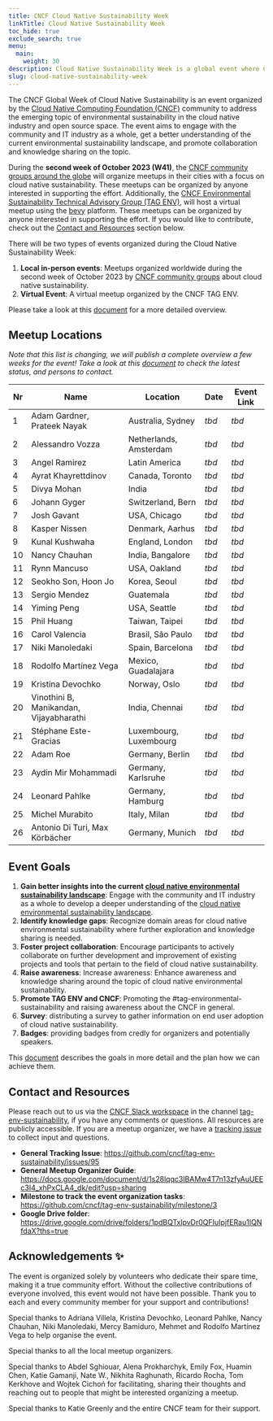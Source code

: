 ```yaml
---
title: CNCF Cloud Native Sustainability Week
linkTitle: Cloud Native Sustainability Week
toc_hide: true
exclude_search: true
menu:
  main:
    weight: 30
description: Cloud Native Sustainability Week is a global event where CNCF community organize local meetups around the topic of cloud native sustainability. Cloud Native Sustainability Week will take place during the second week of October 2023.
slug: cloud-native-sustainability-week
---
```


The CNCF Global Week of Cloud Native Sustainability is an event organized by the [Cloud Native Computing Foundation (CNCF)](http://cncf.io) community to address the emerging topic of environmental sustainability in the cloud native industry and open source space. The event aims to engage with the community and IT industry as a whole, get a better understanding of the current environmental sustainability landscape, and promote collaboration and knowledge sharing on the topic.

During the **second week of October 2023 (W41)**, the [CNCF community groups around the globe](https://community.cncf.io/chapters/) will organize meetups in their cities with a focus on cloud native sustainability. These meetups can be organized by anyone interested in supporting the effort. Additionally, the [CNCF Environmental Sustainability Technical Advisory Group (TAG ENV)](http://github.com/cncf/tag-env-sustainability), will host a virtual meetup using the [bevy](http://bevy.com) platform.
These meetups can be organized by anyone interested in supporting the effort. If you would like to contribute, check out the [Contact and Resources](#contact-and-resources) section below.

There will be two types of events organized during the Cloud Native Sustainability Week:
1. **Local in-person events**: Meetups organized worldwide during the second week of October 2023 by [CNCF community groups](https://community.cncf.io/chapters/) about cloud native sustainability.
2. **Virtual Event**: A virtual meetup organized by the CNCF TAG ENV.

Please take a look at this [document](https://docs.google.com/document/d/1s28lqqc3IBAMw4T7n13zfyAuUEEc3I4_xhPxCLA4_dk/edit?usp=sharing) for a more detailed overview.

## Meetup Locations

*Note that this list is changing, we will publish a complete overview a few weeks for the event! Take a look at this [document](https://docs.google.com/document/d/1s28lqqc3IBAMw4T7n13zfyAuUEEc3I4_xhPxCLA4_dk/edit#heading=h.19phjl5j6fdw) to check the latest status, and persons to contact.*

| **Nr** | **Name** | **Location** | **Date** | **Event Link** |
|---|---|---|---|---|
| 1 | Adam Gardner, Prateek Nayak | Australia, Sydney | *tbd* | *tbd* |
| 2 | Alessandro Vozza | Netherlands, Amsterdam | *tbd* | *tbd* |
| 3 | Angel Ramirez | Latin America | *tbd* | *tbd* |
| 4 | Ayrat Khayrettdinov | Canada, Toronto | *tbd* | *tbd* |
| 5 | Divya Mohan | India | *tbd* | *tbd* |
| 6 | Johann Gyger | Switzerland, Bern | *tbd* | *tbd* |
| 7 | Josh Gavant | USA, Chicago | *tbd* | *tbd* |
| 8 | Kasper Nissen | Denmark, Aarhus | *tbd* | *tbd* |
| 9 | Kunal Kushwaha | England, London | *tbd* | *tbd* |
| 10 | Nancy Chauhan | India, Bangalore | *tbd* | *tbd* |
| 11 | Rynn Mancuso | USA, Oakland | *tbd* | *tbd* |
| 12 | Seokho Son, Hoon Jo | Korea, Seoul | *tbd* | *tbd* |
| 13 | Sergio Mendez | Guatemala | *tbd* | *tbd* |
| 14 | Yiming Peng | USA, Seattle | *tbd* | *tbd* |
| 15 | Phil Huang | Taiwan, Taipei | *tbd* | *tbd* |
| 16 | Carol Valencia | Brasil, São Paulo | *tbd* | *tbd* |
| 17 | Niki Manoledaki | Spain, Barcelona | *tbd* | *tbd* |
| 18 | Rodolfo Martínez Vega | Mexico, Guadalajara | *tbd* | *tbd* |
| 19 | Kristina Devochko | Norway, Oslo | *tbd* | *tbd* |
| 20 | Vinothini B, Manikandan, Vijayabharathi  | India, Chennai | *tbd* | *tbd* |
| 21 | Stéphane Este-Gracias | Luxembourg, Luxembourg | *tbd* | *tbd* |
| 22 | Adam Roe | Germany, Berlin | *tbd* | *tbd* |
| 23 | Aydin Mir Mohammadi | Germany, Karlsruhe | *tbd* | *tbd* |
| 24 | Leonard Pahlke | Germany, Hamburg | *tbd* | *tbd* |
| 25 | Michel Murabito | Italy, Milan | *tbd* | *tbd* |
| 26 | Antonio Di Turi, Max Körbächer | Germany, Munich | *tbd* | *tbd* |

## Event Goals

1. **Gain better insights into the current [cloud native environmental sustainability landscape](https://tag-env-sustainability.cncf.io/about/landscape/)**: Engage with the community and IT industry as a whole to develop a deeper understanding of the [cloud native environmental sustainability landscape](https://tag-env-sustainability.cncf.io/about/landscape/).  
2. **Identify knowledge gaps**: Recognize domain areas for cloud native environmental sustainability where further exploration and knowledge sharing is needed.
3. **Foster project collaboration**: Encourage participants to actively collaborate on further development and improvement of existing projects and tools that pertain to the field of cloud native sustainability.
4. **Raise awareness**: Increase awareness: Enhance awareness and knowledge sharing around the topic of cloud native environmental sustainability.
5. **Promote TAG ENV and CNCF**: Promoting the #tag-environmental-sustainability and raising awareness about the CNCF in general.
6. **Survey**: distributing a survey to gather information on end user adoption of cloud native sustainability.
7. **Badges**: providing badges from credly for organizers and potentially speakers.

This [document](https://docs.google.com/document/d/1s28lqqc3IBAMw4T7n13zfyAuUEEc3I4_xhPxCLA4_dk/edit?usp=sharing) describes the goals in more detail and the plan how we can achieve them.

## Contact and Resources

Please reach out to us via the [CNCF Slack workspace](https://slack.cncf.io/) in the channel [tag-env-sustainability](https://cloud-native.slack.com/archives/C03F270PDU6), if you have any comments or questions. All resources are publicly accessible.
If you are a meetup organizer, we have a [tracking issue](https://github.com/cncf/tag-env-sustainability/issues/134) to collect input and questions.

* **General Tracking Issue**: https://github.com/cncf/tag-env-sustainability/issues/95
* **General Meetup Organizer Guide**: https://docs.google.com/document/d/1s28lqqc3IBAMw4T7n13zfyAuUEEc3I4_xhPxCLA4_dk/edit?usp=sharing 
* **Milestone to track the event organization tasks**: https://github.com/cncf/tag-env-sustainability/milestone/3
* **Google Drive folder**: https://drive.google.com/drive/folders/1pdBQTxlpvDr0QFIuIpjfERau1IQNfdaX?ths=true 

## Acknowledgements ✨

The event is organized solely by volunteers who dedicate their spare time, making it a true community effort. Without the collective contributions of everyone involved, this event would not have been possible. Thank you to each and every community member for your support and contributions!

Special thanks to Adriana Villela, Kristina Devochko, Leonard Pahlke, Nancy Chauhan, Niki Manoledaki, Mercy Bamiduro, Mehmet and Rodolfo Martínez Vega to help organise the event.

Special thanks to all the local meetup organizers.

Special thanks to Abdel Sghiouar, Alena Prokharchyk, Emily Fox, Huamin Chen, Katie Gamanji, Nate W., Nikhita Raghunath, Ricardo Rocha, Tom Kerkhove and Wojtek Cichoń for facilitating, sharing their thoughts and reaching out to people that might be interested organizing a meetup.

Special thanks to Katie Greenly and the entire CNCF team for their support.